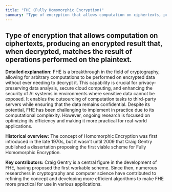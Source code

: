 ```yaml
---
title: "FHE (Fully Homomorphic Encryption)"
summary: "Type of encryption that allows computation on ciphertexts, producing an encrypted result that, when decrypted, matches the result of operations performed on the plaintext."
---
```


## Type of encryption that allows computation on ciphertexts, producing an encrypted result that, when decrypted, matches the result of operations performed on the plaintext.

**Detailed explanation:** FHE is a breakthrough in the field of cryptography, allowing for arbitrary computations to be performed on encrypted data without ever needing to decrypt it. This capability is crucial for privacy-preserving data analysis, secure cloud computing, and enhancing the security of AI systems in environments where sensitive data cannot be exposed. It enables the outsourcing of computation tasks to third-party servers while ensuring that the data remains confidential. Despite its potential, FHE has been challenging to implement in practice due to its computational complexity. However, ongoing research is focused on optimizing its efficiency and making it more practical for real-world applications.

**Historical overview:** The concept of Homomorphic Encryption was first introduced in the late 1970s, but it wasn't until 2009 that Craig Gentry published a dissertation proposing the first viable scheme for Fully Homomorphic Encryption.

**Key contributors:** Craig Gentry is a central figure in the development of FHE, having proposed the first workable scheme. Since then, numerous researchers in cryptography and computer science have contributed to refining the concept and developing more efficient algorithms to make FHE more practical for use in various applications.

